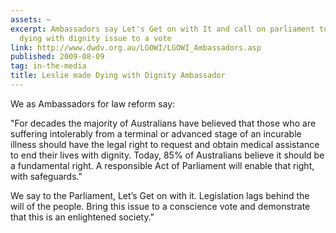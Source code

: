 ```yaml
---
assets: ~
excerpt: Ambassadors say Let's Get on with It and call on parliament to bring the
  dying with dignity issue to a vote
link: http://www.dwdv.org.au/LGOWI/LGOWI_Ambassadors.asp
published: 2009-08-09
tag: in-the-media
title: Leslie made Dying with Dignity Ambassador
---
```

We as Ambassadors for law reform say:

"For decades the majority of Australians have believed that those who are suffering intolerably from a terminal or advanced stage of an incurable illness should have the legal right to request and obtain medical assistance to end their lives with dignity. Today, 85% of Australians believe it should be a fundamental right. A responsible Act of Parliament will enable that right, with safeguards."

We say to the Parliament, Let’s Get on with it. Legislation lags behind the will of the people. Bring this issue to a conscience vote and demonstrate that this is an enlightened society."